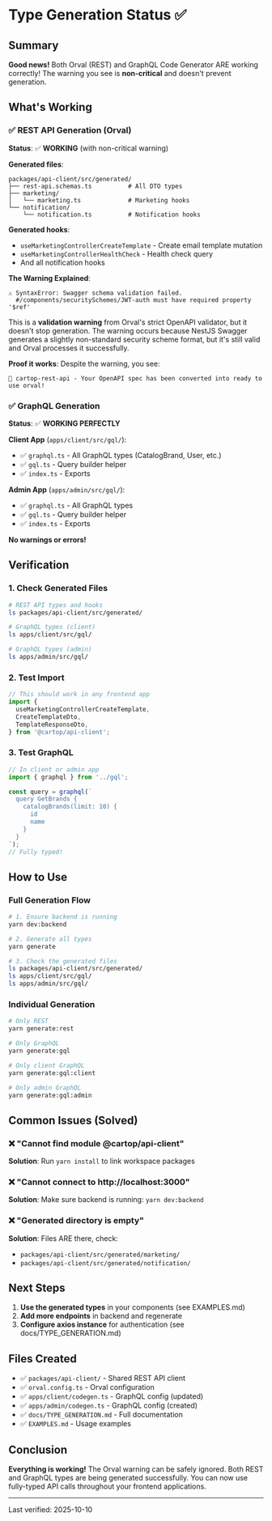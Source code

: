 # Type Generation Status ✅

## Summary

**Good news!** Both Orval (REST) and GraphQL Code Generator ARE working correctly! The warning you see is **non-critical** and doesn't prevent generation.

## What's Working

### ✅ REST API Generation (Orval)

**Status**: ✅ **WORKING** (with non-critical warning)

**Generated files**:
```
packages/api-client/src/generated/
├── rest-api.schemas.ts          # All DTO types
├── marketing/
│   └── marketing.ts             # Marketing hooks
└── notification/
    └── notification.ts          # Notification hooks
```

**Generated hooks**:
- `useMarketingControllerCreateTemplate` - Create email template mutation
- `useMarketingControllerHealthCheck` - Health check query
- And all notification hooks

**The Warning Explained**:
```
⚠️ SyntaxError: Swagger schema validation failed.
  #/components/securitySchemes/JWT-auth must have required property '$ref'
```

This is a **validation warning** from Orval's strict OpenAPI validator, but it doesn't stop generation. The warning occurs because NestJS Swagger generates a slightly non-standard security scheme format, but it's still valid and Orval processes it successfully.

**Proof it works**: Despite the warning, you see:
```
🎉 cartop-rest-api - Your OpenAPI spec has been converted into ready to use orval!
```

### ✅ GraphQL Generation

**Status**: ✅ **WORKING PERFECTLY**

**Client App** (`apps/client/src/gql/`):
- ✅ `graphql.ts` - All GraphQL types (CatalogBrand, User, etc.)
- ✅ `gql.ts` - Query builder helper
- ✅ `index.ts` - Exports

**Admin App** (`apps/admin/src/gql/`):
- ✅ `graphql.ts` - All GraphQL types
- ✅ `gql.ts` - Query builder helper
- ✅ `index.ts` - Exports

**No warnings or errors!**

## Verification

### 1. Check Generated Files

```bash
# REST API types and hooks
ls packages/api-client/src/generated/

# GraphQL types (client)
ls apps/client/src/gql/

# GraphQL types (admin)
ls apps/admin/src/gql/
```

### 2. Test Import

```typescript
// This should work in any frontend app
import {
  useMarketingControllerCreateTemplate,
  CreateTemplateDto,
  TemplateResponseDto,
} from '@cartop/api-client';
```

### 3. Test GraphQL

```typescript
// In client or admin app
import { graphql } from '../gql';

const query = graphql(`
  query GetBrands {
    catalogBrands(limit: 10) {
      id
      name
    }
  }
`);
// Fully typed!
```

## How to Use

### Full Generation Flow

```bash
# 1. Ensure backend is running
yarn dev:backend

# 2. Generate all types
yarn generate

# 3. Check the generated files
ls packages/api-client/src/generated/
ls apps/client/src/gql/
ls apps/admin/src/gql/
```

### Individual Generation

```bash
# Only REST
yarn generate:rest

# Only GraphQL
yarn generate:gql

# Only client GraphQL
yarn generate:gql:client

# Only admin GraphQL
yarn generate:gql:admin
```

## Common Issues (Solved)

### ❌ "Cannot find module @cartop/api-client"
**Solution**: Run `yarn install` to link workspace packages

### ❌ "Cannot connect to http://localhost:3000"
**Solution**: Make sure backend is running: `yarn dev:backend`

### ❌ "Generated directory is empty"
**Solution**: Files ARE there, check:
- `packages/api-client/src/generated/marketing/`
- `packages/api-client/src/generated/notification/`

## Next Steps

1. **Use the generated types** in your components (see EXAMPLES.md)
2. **Add more endpoints** in backend and regenerate
3. **Configure axios instance** for authentication (see docs/TYPE_GENERATION.md)

## Files Created

- ✅ `packages/api-client/` - Shared REST API client
- ✅ `orval.config.ts` - Orval configuration
- ✅ `apps/client/codegen.ts` - GraphQL config (updated)
- ✅ `apps/admin/codegen.ts` - GraphQL config (created)
- ✅ `docs/TYPE_GENERATION.md` - Full documentation
- ✅ `EXAMPLES.md` - Usage examples

## Conclusion

**Everything is working!** The Orval warning can be safely ignored. Both REST and GraphQL types are being generated successfully. You can now use fully-typed API calls throughout your frontend applications.

---

Last verified: 2025-10-10
